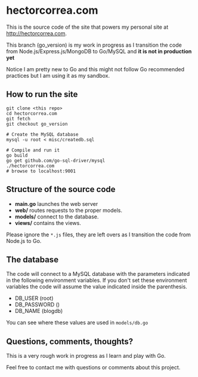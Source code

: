 hectorcorrea.com
================
This is the source code of the site that powers my personal site at http://hectorcorrea.com.

This branch (go_version) is my work in progress as I transition the code from
Node.js/Express.js/MongoDB to Go/MySQL and **it is not in production yet**

Notice I am pretty new to Go and this might not follow Go recommended
practices but I am using it as my sandbox.

How to run the site
------------

```
git clone <this repo>
cd hectorcorrea.com
git fetch
git checkout go_version

# Create the MySQL database
mysql -u root < misc/createdb.sql

# Compile and run it
go build  
go get github.com/go-sql-driver/mysql
./hectorcorrea.com
# browse to localhost:9001
```


Structure of the source code
----------------------------
* **main.go** launches the web server
* **web/** routes requests to the proper models.
* **models/** connect to the database.
* **views/** contains the views.

Please ignore the `*.js` files, they are left overs as I transition
the code from Node.js to Go.


The database
--------------
The code will connect to a MySQL database with the parameters indicated in the
following environment variables. If you don't set these environment variables
the code will assume the value indicated inside the parenthesis.

* DB_USER (root)
* DB_PASSWORD ()
* DB_NAME (blogdb)

You can see where these values are used in `models/db.go`

Questions, comments, thoughts?
------------------------------
This is a very rough work in progress as I learn and play with Go.

Feel free to contact me with questions or comments about this project.
